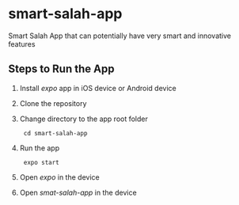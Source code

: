 # smart-salah-app
Smart Salah App that can potentially have very smart and innovative features

## Steps to Run the App ##
1. Install *expo* app in iOS device or Android device
2. Clone the repository
3. Change directory to the app root folder

        cd smart-salah-app
    
4. Run the app

        expo start
    
5. Open *expo* in the device
6. Open *smat-salah-app* in the device

